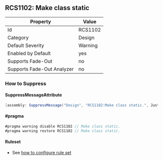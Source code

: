 ## RCS1102: Make class static

Property | Value
--- | --- 
Id | RCS1102
Category | Design
Default Severity | Warning
Enabled by Default | yes
Supports Fade-Out | no
Supports Fade-Out Analyzer | no

### How to Suppress

#### SuppressMessageAttribute

```csharp
[assembly: SuppressMessage("Design", "RCS1102:Make class static.", Justification = "<Pending>")]
```

#### \#pragma

```csharp
#pragma warning disable RCS1102 // Make class static.
#pragma warning restore RCS1102 // Make class static.
```

#### Ruleset

* See [how to configure rule set](../HowToConfigureAnalyzers.md)

